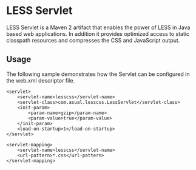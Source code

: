 LESS Servlet
============

LESS Servlet is a Maven 2 artifact that enables the power of LESS in 
Java based web applications. In addition it provides optimized access
to static classpath resources and compresses the CSS and JavaScript 
output.

Usage
-----

The following sample demonstrates how the Servlet can be configured 
in the web.xml descriptor file.

    <servlet>
        <servlet-name>lesscss</servlet-name>
        <servlet-class>com.asual.lesscss.LessServlet</servlet-class>
        <init-param>
            <param-name>gzip</param-name>
            <param-value>true</param-value>
        </init-param>
        <load-on-startup>1</load-on-startup>
    </servlet>
    
    <servlet-mapping>
        <servlet-name>lesscss</servlet-name>
        <url-pattern>*.css</url-pattern>
    </servlet-mapping>
    
